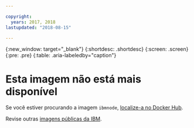 ```yaml
---

copyright:
  years: 2017, 2018
lastupdated: "2018-08-15"

---
```


{:new_window: target="_blank"}
{:shortdesc: .shortdesc}
{:screen: .screen}
{:pre: .pre}
{:table: .aria-labeledby="caption"}

# Esta imagem não está mais disponível

Se você estiver procurando a imagem `ibmnode`, [localize-a no Docker Hub](https://hub.docker.com/r/ibmcom/ibmnode/). 

Revise outras [imagens públicas da IBM](/docs/services/RegistryImages/index.html#ibm_images).
